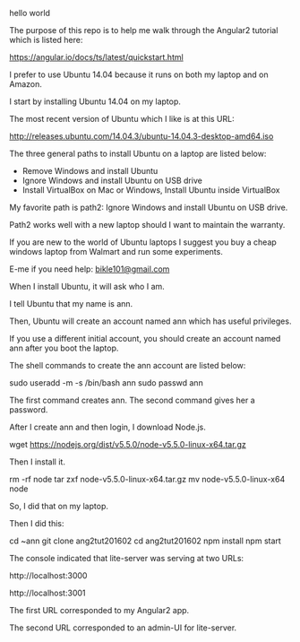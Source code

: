 hello world

The purpose of this repo is to help me walk through the Angular2 tutorial which is listed here:

https://angular.io/docs/ts/latest/quickstart.html

I prefer to use Ubuntu 14.04 because it runs on both my laptop and on Amazon.

I start by installing Ubuntu 14.04 on my laptop.

The most recent version of Ubuntu which I like is at this URL:

http://releases.ubuntu.com/14.04.3/ubuntu-14.04.3-desktop-amd64.iso

The three general paths to install Ubuntu on a laptop are listed below:

- Remove Windows and install Ubuntu
- Ignore Windows and install Ubuntu on USB drive
- Install VirtualBox on Mac or Windows, Install Ubuntu inside VirtualBox

My favorite path is path2: Ignore Windows and install Ubuntu on USB drive.

Path2 works well with a new laptop should I want to maintain the warranty.

If you are new to the world of Ubuntu laptops I suggest you buy a cheap windows laptop from Walmart and run some experiments.

E-me if you need help: bikle101@gmail.com

When I install Ubuntu, it will ask who I am.

I tell Ubuntu that my name is ann.

Then, Ubuntu will create an account named ann which has useful privileges.

If you use a different initial account, you should create an account named ann after you boot the laptop.

The shell commands to create the ann account are listed below:

sudo useradd -m -s /bin/bash ann
sudo passwd ann

The first command creates ann.
The second command gives her a password.

After I create ann and then login, I download Node.js.

wget https://nodejs.org/dist/v5.5.0/node-v5.5.0-linux-x64.tar.gz

Then I install it.

rm -rf  node
tar zxf node-v5.5.0-linux-x64.tar.gz
mv      node-v5.5.0-linux-x64 node

So, I did that on my laptop.

Then I did this:

cd ~ann
git clone ang2tut201602
cd        ang2tut201602
npm install
npm start

The console indicated that lite-server was serving at two URLs:

http://localhost:3000

http://localhost:3001

The first URL corresponded to my Angular2 app.

The second URL corresponded to an admin-UI for lite-server.
